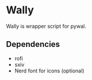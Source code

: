 # Wally

Wally is wrapper script for pywal.

## Dependencies

- rofi
- sxiv
- Nerd font for icons (optional)
